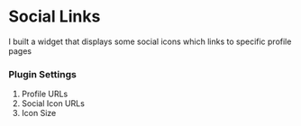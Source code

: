 # Social Links
I built a widget that displays some social icons which links to specific profile pages

### Plugin Settings
1. Profile URLs
2. Social Icon URLs
3. Icon Size
